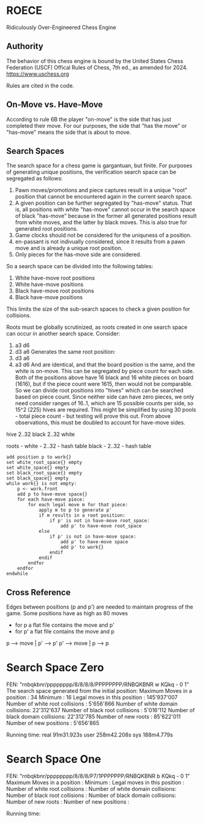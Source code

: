 # ROECE
Ridiculously Over-Engineered Chess Engine

## Authority
The behavior of this chess engine is bound by the United States Chess Federation (USCF) Offical Rules of Chess, 7th ed., as amended for 2024. https://www.uschess.org

Rules are cited in the code.

## On-Move vs. Have-Move
According to rule 6B the player "on-move" is the side that has just completed their move. For our purposes, the side that "has the move" or "has-move" means the side that is about to move. 

## Search Spaces
The search space for a chess game is gargantuan, but finite. For purposes of generating unique positions, the verification search space can be segregated as follows:
1. Pawn moves/promotions and piece captures result in a unique "root" position that cannot be encountered again in the current search space.
2. A given position can be further segregated by "has-move" status. That is, all positions with white "has-move" cannot occur in the search space of black "has-move" because in the former all generated positions result from white moves, and the latter by black moves. This is also true for generated root positions.
3. Game clocks should not be considered for the uniquness of a position.
4. en-passant is not indivually considered, since it results from a pawn move and is already a unique root position.
5. Only pieces for the has-move side are considered.

So a search space can be divided into the following tables:
1. White have-move root positions
2. White have-move positions
3. Black have-move root positions
4. Black have-move positions

This limits the size of the sub-search spaces to check a given position for collisions. 

Roots must be globally scrutinized, as roots created in one search space can occur in another search space. Consider:
1. a3 d6
2. d3 a6
Generates the same root position:
1. d3 a6
2. a3 d6
And are identical, and that the board position is the same, and the white is on-move. This can be segregated by piece count for each side. Both of the positions above have 16 black and 16 white pieces on board (1616), but if the piece count were 1615, then would not be comparable. So we can divide root positions into "hives" which can be searched based on piece count. Since neither side can have zero pieces, we only need consider ranges of 16..1, which are 15 possible counts per side, so 15^2 (225) hives are required. This might be simplified by using 30 pools - total piece count - but testing will prove this out. From above observations, this must
be doubled to account for have-move sides.

hive 2..32 black
     2..32 white

roots - white - 2..32 - hash table
        black - 2..32 - hash table



```
add position p to work{}
set white_root_space{} empty
set white_space{} empty
set black_root_space{} empty
set black_space{} empty
while work{} is not empty:
    p <- work.front
    add p to have-move space{}
    for each have-move piece:
        for each legal move m for that piece:
            apply m to p to generate p'
            if m results in a root position:
                if p' is not in have-move root_space:
                    add p' to have-move root_space
            else
                if p' is not in have-move space:
                    add p' to have-move space
                    add p' to work{}
                endif
            endif
        endfor
    endfor
endwhile
```
## Cross Reference
Edges between positions (p and p') are needed to maintain progress of the game. Some positions have as high as 80 moves
- for p a flat file contains the move and p'
- for p' a flat file contains the move and p


p  --> move | p' --> p'
p' --> move | p  --> p

# Search Space Zero
FEN: "rnbqkbnr/pppppppp/8/8/8/8/PPPPPPPP/RNBQKBNR w KQkq - 0 1"
The search space generated from the initial position:
Maximum Moves in a position      :          34
Minimum                          :          16
Legal moves in this position     : 145'937'007
Number of white root collisions  :   5'656'866
Number of white domain collisions:  22'312'637
Number of black root collisions  :   5'016'112
Number of black domain collisions:  22'312'785
Number of new roots              :  85'622'011
Number of new positions          :   5'656'865

Running time:
real    91m31.923s
user    258m42.208s
sys     188m4.779s

# Search Space One
FEN: "rnbqkbnr/pppppppp/8/8/8/P7/1PPPPPPP/RNBQKBNR b KQkq - 0 1"
Maximum Moves in a position      :
Minimum                          :
Legal moves in this position     :
Number of white root collisions  :
Number of white domain collisions:
Number of black root collisions  :
Number of black domain collisions:
Number of new roots              :
Number of new positions          :

Running time:


